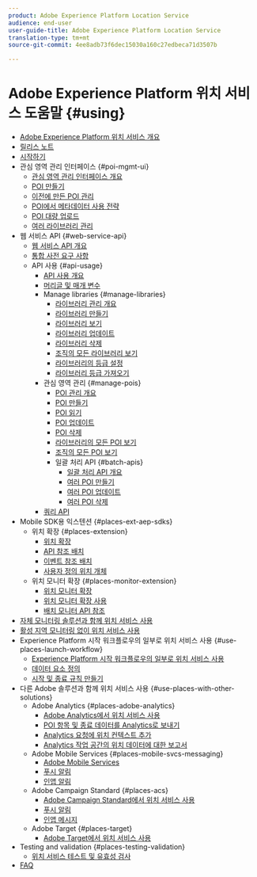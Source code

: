 ```yaml
---
product: Adobe Experience Platform Location Service
audience: end-user
user-guide-title: Adobe Experience Platform Location Service
translation-type: tm+mt
source-git-commit: 4ee8adb73f6dec15030a160c27edbeca71d3507b

---
```



# Adobe Experience Platform 위치 서비스 도움말 {#using}

+ [Adobe Experience Platform 위치 서비스 개요](home.md)
+ [릴리스 노트](release-notes.md)
+ [시작하기](getting-started.md)
+ 관심 영역 관리 인터페이스 {#poi-mgmt-ui}
   + [관심 영역 관리 인터페이스 개요](poi-mgmt-ui/poi-mgmt-ui-overview.md)
   + [POI 만들기](poi-mgmt-ui/create-a-poi-ui.md)
   + [이전에 만든 POI 관리](poi-mgmt-ui/managing-pois-in-the-places-ui.md)
   + [POI에서 메타데이터 사용 전략](poi-mgmt-ui/metadata-with-pois.md)
   + [POI 대량 업로드](poi-mgmt-ui/bulk-upload-pois.md)
   + [여러 라이브러리 관리](poi-mgmt-ui/manage-libraries-in-the-places-ui.md)
+ 웹 서비스 API {#web-service-api}
   + [웹 서비스 API 개요](web-service-api/places-web-services.md)
   + [통합 사전 요구 사항](web-service-api/adobe-i-o-integration.md)
   + API 사용 {#api-usage}
      + [API 사용 개요](web-service-api/api-usage/api-usage-overview.md)
      + [머리글 및 매개 변수](web-service-api/api-usage/headers-and-parameters.md)
      + Manage libraries {#manage-libraries}
         + [라이브러리 관리 개요](web-service-api/api-usage/manage-libraries/manage-libraries.md)
         + [라이브러리 만들기](web-service-api/api-usage/manage-libraries/create-a-library.md)
         + [라이브러리 보기](web-service-api/api-usage/manage-libraries/read-a-library.md)
         + [라이브러리 업데이트](web-service-api/api-usage/manage-libraries/update-a-library.md)
         + [라이브러리 삭제](web-service-api/api-usage/manage-libraries/delete-a-library.md)
         + [조직의 모든 라이브러리 보기](web-service-api/api-usage/manage-libraries/read-all-libraries-in-your-organization.md)
         + [라이브러리의 등급 설정](web-service-api/api-usage/manage-libraries/set-a-ran-on-your-libraries.md)
         + [라이브러리 등급 가져오기](web-service-api/api-usage/manage-libraries/get-a-librarys-rank.md)
      + 관심 영역 관리 {#manage-pois}
         + [POI 관리 개요](web-service-api/api-usage/manage-pois/manage-pois.md)
         + [POI 만들기](web-service-api/api-usage/manage-pois/create-a-poi.md)
         + [POI 읽기](web-service-api/api-usage/manage-pois/read-a-poi.md)
         + [POI 업데이트](web-service-api/api-usage/manage-pois/update-a-poi.md)
         + [POI 삭제](web-service-api/api-usage/manage-pois/delete-a-poi.md)
         + [라이브러리의 모든 POI 보기](web-service-api/api-usage/manage-pois/read-all-pois-in-a-library.md)
         + [조직의 모든 POI 보기](web-service-api/api-usage/manage-pois/read-all-pois-in-your-organization.md)
         + 일괄 처리 API {#batch-apis}
            + [일괄 처리 API 개요](web-service-api/api-usage/manage-pois/batch-apis/batch-apis.md)
            + [여러 POI 만들기](web-service-api/api-usage/manage-pois/batch-apis/create-multiple-pois.md)
            + [여러 POI 업데이트](web-service-api/api-usage/manage-pois/batch-apis/update-multiple-pois.md)
            + [여러 POI 삭제](web-service-api/api-usage/manage-pois/batch-apis/delete-multiple-pois.md)
      + [쿼리 API](web-service-api/api-usage/query-apis.md)
+ Mobile SDK용 익스텐션 {#places-ext-aep-sdks}
   + 위치 확장 {#places-extension}
      + [위치 확장](places-ext-aep-sdks/places-extension/places-extension.md)
      + [API 참조 배치](places-ext-aep-sdks/places-extension/places-api-reference.md)
      + [이벤트 참조 배치](places-ext-aep-sdks/places-extension/places-event-ref.md)
      + [사용자 정의 위치 개체](places-ext-aep-sdks/places-extension/cust-places-objects.md)
   + 위치 모니터 확장 {#places-monitor-extension}
      + [위치 모니터 확장](places-ext-aep-sdks/places-monitor-extension/places-monitor-extension.md)
      + [위치 모니터 확장 사용](places-ext-aep-sdks/places-monitor-extension/using-places-monitor-extension.md)
      + [배치 모니터 API 참조](places-ext-aep-sdks/places-monitor-extension/places-monitor-api-reference.md)
+ [자체 모니터링 솔루션과 함께 위치 서비스 사용](using-your-own-monitor.md)
+ [활성 지역 모니터링 없이 위치 서비스 사용](use-places-without-active-monitoring.md)
+ Experience Platform 시작 워크플로우의 일부로 위치 서비스 사용 {#use-places-launch-workflow}
   + [Experience Platform 시작 워크플로우의 일부로 위치 서비스 사용](use-places-launch-workflow/places-launch-workflow.md)
   + [데이터 요소 정의](use-places-launch-workflow/define-data-elements.md)
   + [시작 및 종료 규칙 만들기](use-places-launch-workflow/create-rule-places-property.md)
+ 다른 Adobe 솔루션과 함께 위치 서비스 사용 {#use-places-with-other-solutions}
   + Adobe Analytics {#places-adobe-analytics}
      + [Adobe Analytics에서 위치 서비스 사용](use-places-with-other-solutions/places-adobe-analytics/use-places-analytics-overview.md)
      + [POI 항목 및 종료 데이터를 Analytics로 보내기](use-places-with-other-solutions/places-adobe-analytics/use-places-adobe-analytics.md)
      + [Analytics 요청에 위치 컨텍스트 추가](use-places-with-other-solutions/places-adobe-analytics/run-reports-aa-places-data.md)
      + [Analytics 작업 공간의 위치 데이터에 대한 보고서](use-places-with-other-solutions/places-adobe-analytics/places-in-workspace.md)
   + Adobe Mobile Services {#places-mobile-svcs-messaging}
      + [Adobe Mobile Services](use-places-with-other-solutions/places-mobile-svcs-for-messaging/use-places-mobie-svcs-messaging.md)
      + [푸시 알림](use-places-with-other-solutions/places-mobile-svcs-for-messaging/mobile-svcs-messaging-push.md)
      + [인앱 알림](use-places-with-other-solutions/places-mobile-svcs-for-messaging/mobile-svcs-messaging-inapp.md)
   + Adobe Campaign Standard {#places-acs}
      + [Adobe Campaign Standard에서 위치 서비스 사용](use-places-with-other-solutions/places-acs/places-acs-overview.md)
      + [푸시 알림](use-places-with-other-solutions/places-acs/places-acs-push-notifications.md)
      + [인앱 메시지](use-places-with-other-solutions/places-acs/places-acs-in-app-messages.md)
   + Adobe Target {#places-target}
      + [Adobe Target에서 위치 서비스 사용](use-places-with-other-solutions/places-target/places-target.md)
+ Testing and validation {#places-testing-validation}
   + [위치 서비스 테스트 및 유효성 검사](places-testing-validation/test-validate-places.md)
+ [FAQ](places-faqs.md)

